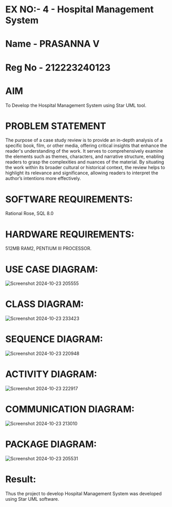 # EX NO:- 4  -  Hospital Management System
# Name - PRASANNA V
# Reg No - 212223240123
# AIM
To Develop the Hospital Management System using Star UML tool.
# PROBLEM STATEMENT
The purpose of a case study review is to provide an in-depth analysis of a specific book, film, or other media, offering critical insights that enhance the reader's understanding of the work. It serves to comprehensively examine the elements such as themes, characters, and narrative structure, enabling readers to grasp the complexities and nuances of the material. By situating the work within its broader cultural or historical context, the review helps to highlight its relevance and significance, allowing readers to interpret the author’s intentions more effectively. 
 
# SOFTWARE REQUIREMENTS:
Rational Rose,
SQL 8.0
# HARDWARE REQUIREMENTS:
512MB RAM2, PENTIUM III PROCESSOR.

# USE CASE DIAGRAM:

![Screenshot 2024-10-23 205555](https://github.com/user-attachments/assets/7dd0c0ef-7efe-48a1-8f33-2f96c2abdd6f)

# CLASS DIAGRAM:

![Screenshot 2024-10-23 233423](https://github.com/user-attachments/assets/f1804a7d-f8cf-499a-a077-6903e7c9b08d)

# SEQUENCE DIAGRAM:

![Screenshot 2024-10-23 220948](https://github.com/user-attachments/assets/905e93b8-31e4-4812-8e62-0c6001b7b1e4)

# ACTIVITY DIAGRAM:

![Screenshot 2024-10-23 222917](https://github.com/user-attachments/assets/675d3c6b-d37e-4ddd-a440-d20d76b4aba6)

# COMMUNICATION DIAGRAM:

![Screenshot 2024-10-23 213010](https://github.com/user-attachments/assets/b6a2f123-54fd-4eaf-b351-8d1dcead0645)

# PACKAGE DIAGRAM: 

![Screenshot 2024-10-23 205531](https://github.com/user-attachments/assets/353b79c4-b32c-4064-b311-1e6eb3d37a8d)

# Result:
 
Thus the project to develop Hospital Management System was developed using Star UML software.
